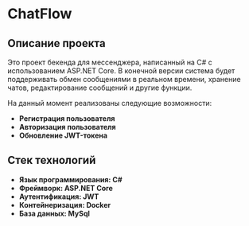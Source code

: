 # ChatFlow

## Описание проекта
Это проект бекенда для мессенджера, написанный на C# с использованием ASP.NET Core. В конечной версии система будет поддерживать обмен сообщениями в реальном времени, хранение чатов, редактирование сообщений и другие функции.

На данный момент реализованы следующие возможности:

- **Регистрация пользователя**
- **Авторизация пользователя**
- **Обновление JWT-токена**

## Стек технологий
- **Язык программирования: C#**
- **Фреймворк: ASP.NET Core**
- **Аутентификация: JWT**
- **Контейнеризация: Docker**
- **База данных: MySql**
